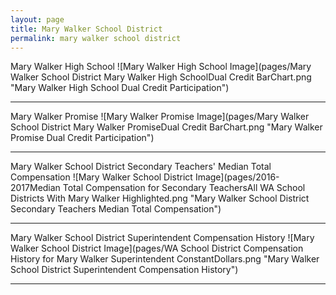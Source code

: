 ```yaml
---
layout: page
title: Mary Walker School District
permalink: mary walker school district
---
```



Mary Walker High School
![Mary Walker High School Image](pages/Mary Walker School District Mary Walker High SchoolDual Credit BarChart.png "Mary Walker High School Dual Credit Participation")

___

Mary Walker Promise
![Mary Walker Promise Image](pages/Mary Walker School District Mary Walker PromiseDual Credit BarChart.png "Mary Walker Promise Dual Credit Participation")

___

Mary Walker School District Secondary Teachers' Median Total Compensation
![Mary Walker School District Image](pages/2016-2017Median Total Compensation for Secondary TeachersAll WA School Districts With Mary Walker Highlighted.png "Mary Walker School District Secondary Teachers Median Total Compensation")

___

Mary Walker School District Superintendent Compensation History
![Mary Walker School District Image](pages/WA School District Compensation History for Mary Walker Superintendent ConstantDollars.png "Mary Walker School District Superintendent Compensation History")

___


